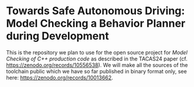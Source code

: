 # Towards Safe Autonomous Driving: Model Checking a Behavior Planner during Development

This is the repository we plan to use for the open source project for *Model Checking of C++ production code* as described in the TACAS24 paper (cf. https://zenodo.org/records/10556538). We will make all the sources of the toolchain public which we have so far published in binary format only, see here: https://zenodo.org/records/10013662.
